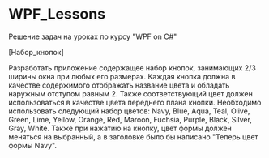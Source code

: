 # WPF_Lessons
 Решение задач на уроках по курсу "WPF on C#"

 [Набор_кнопок]

  Разработать приложение содержащее набор кнопок, занимающих 2/3 ширины окна при любых его размерах. Каждая кнопка должна в качестве содержимого отображать название цвета и обладать наружным отступом равным 2. Также соответствующий цвет должен использоваться в качестве цвета переднего плана кнопки. Необходимо использовать следующий набор цветов: Navy, Blue, Aqua, Teal, Olive, Green, Lime, Yellow, Orange, Red, Maroon, Fuchsia, Purple, Black, Silver, Gray, White. Также при нажатию на кнопку, цвет формы должен меняться на выбранный, а в заголовке было бы написано "Теперь цвет формы Navy".